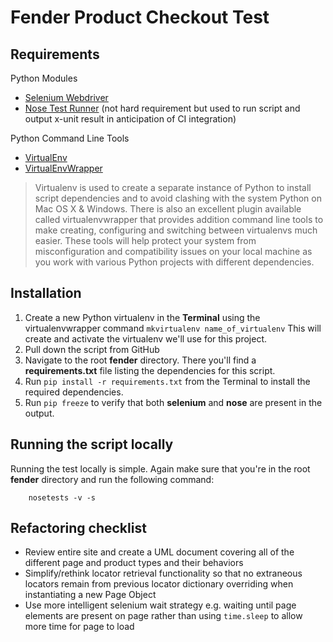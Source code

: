 # Fender Product Checkout Test

## Requirements

Python Modules

* [Selenium Webdriver](http://selenium-python.readthedocs.io/index.html)
* [Nose Test Runner](http://nose.readthedocs.io/en/latest/) (not hard requirement but used to run script and output x-unit result in anticipation of CI integration)

Python Command Line Tools

* [VirtualEnv](https://pypi.python.org/pypi/virtualenv)
* [VirtualEnvWrapper](https://pypi.python.org/pypi/virtualenvwrapper)

> Virtualenv is used to create a separate instance of Python to install script dependencies and to avoid clashing with the system Python on Mac OS X & Windows. There is also an excellent plugin available called virtualenvwrapper that provides addition command line tools to make creating, configuring and switching between virtualenvs much easier. These tools will help protect your system from misconfiguration and compatibility issues on your local machine as you work with various Python projects with different dependencies.


## Installation

1. Create a new Python virtualenv in the **Terminal** using the virtualenvwrapper command ```mkvirtualenv name_of_virtualenv``` This will create and activate the virtualenv we'll use for this project.
2. Pull down the script from GitHub 
3. Navigate to the root **fender** directory. There you'll find a **requirements.txt** file listing the dependencies for this script. 
4. Run `pip install -r requirements.txt` from the Terminal to install the required dependencies.
5. Run `pip freeze` to verify that both **selenium** and **nose** are present in the output.


## Running the script locally

Running the test locally is simple. Again make sure that you're in the root **fender** directory and run the following command:

```
	nosetests -v -s
```

## Refactoring checklist

* Review entire site and create a UML document covering all of the different page and product types and their behaviors
* Simplify/rethink locator retrieval functionality so that no extraneous locators remain from previous locator dictionary overriding when instantiating a new Page Object
* Use more intelligent selenium wait strategy e.g. waiting until page elements are present on page rather than using `time.sleep` to allow more time for page to load
